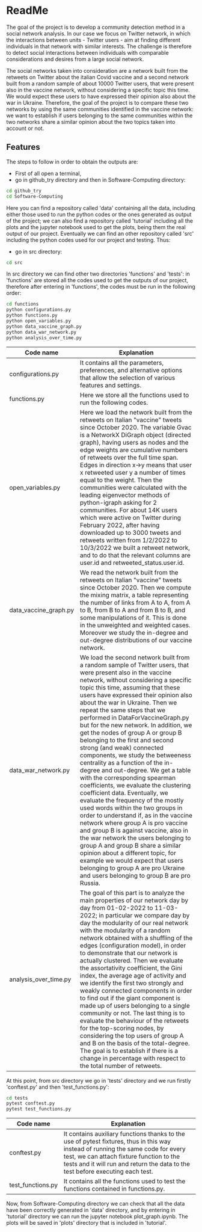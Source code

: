 # ReadMe
The goal of the project is to develop a community detection method in a social network analysis. In our case we focus on Twitter network, in which the interactions between units - Twitter users - aim at finding different individuals in that network with similar interests. The challenge is therefore to detect social interactions between individuals with comparable considerations and desires from a large social network.

The social networks taken into consideration are a network built from the retweets on Twitter about the italian Covid vaccine and a second network built from a random sample of about 10000 Twitter users, that were present also in the vaccine network, without considering a specific topic this time. We would expect these users to have expressed their opinion also about the war in Ukraine. Therefore, the goal of the project is to compare these two networks by using the same communities identified in the vaccine network: we want to establish if users belonging to the same communities within the two networks share a similar opinion about the two topics taken into account or not.

## Features
The steps to follow in order to obtain the outputs are:
- First of all open a terminal, 
- go in github_try directory and then in Software-Computing directory:
```sh
cd github_try
cd Software-Computing
```
Here you can find a repository called 'data' containing all the data, including either those used to run the python codes or the ones generated as output of the project; we can also find a repository called 'tutorial' including all the plots and the jupyter notebook used to get the plots, being them the real output of our project. Eventually we can find an other repository called 'src' including the python codes used for our project and testing. Thus:
- go in src directory:
```sh
cd src
```
In src directory we can find other two directories 'functions' and 'tests': in 'functions' are stored all the codes used to get the outputs of our project, therefore after entering in 'functions', the codes must be run in the following order:
```sh
cd functions
python configurations.py
python functions.py
python open_variables.py
python data_vaccine_graph.py
python data_war_network.py
python analysis_over_time.py
```
| Code name | Explanation |
| ------ | ------ |
| configurations.py | It contains all the parameters, preferences, and alternative options that allow the selection of various features and settings. |
| functions.py | Here we store all the functions used to run the following codes. |
| open_variables.py | Here we load the network built from the retweets on Italian "vaccine" tweets since October 2020. The variable Gvac is a NetworkX DiGraph object (directed graph), having users as nodes and the edge weights are cumulative numbers of retweets over the full time span. Edges in direction x->y means that user x retweeted user y a number of times equal to the weight. Then the communities were calculated with the leading eigenvector methods of python-igraph asking for 2 communities. For about 14K users which were active on Twitter during February 2022, after having downloaded up to 3000 tweets and retweets written from 1/2/2022 to 10/3/2022 we built a retweet network, and to do that the relevant columns are user.id and retweeted_status.user.id.  |
| data_vaccine_graph.py |  We read the network built from the retweets on Italian "vaccine" tweets since October 2020. Then we compute the mixing matrix, a table representing the number of links from A to A, from A to B, from B to A and from B to B, and some manipulations of it. This is done in the unweighted and weighted cases. Moreover we study the in-degree and out-degree distributions of our vaccine network. |
|data_war_network.py | We load the second network built from a random sample of Twitter users, that were present also in the vaccine network, without considering a specific topic this time, assuming that these users have expressed their opinion also about the war in Ukraine. Then we repeat the same steps that we performed in DataForVaccineGraph.py but for the new network. In addition, we get the nodes of group A or group B belonging to the first and second strong (and weak) connected components, we study the betweeness centrality as a function of the in-degree and out-degree. We get a table with the corresponding spearman coefficients, we evaluate the clustering coefficient data. Eventually, we evaluate the frequency of the mostly used words within the two groups in order to understand if, as in the vaccine network where group A is pro vaccine and group B is against vaccine, also in the war network the users belonging to group A and group B share a similar opinion about a different topic, for example we would expect that users belonging to group A are pro Ukraine and users belonging to group B are pro Russia. |
|analysis_over_time.py | The goal of this part is to analyze the main properties of our network day by day from 01-02-2022 to 11-03-2022; in particular we compare day by day the modularity of our real network with the modularity of a random network obtained with a shuffling of the edges (configuration model), in order to demonstrate that our network is actually clustered. Then we evaluate the assortativity coefficient, the Gini index, the average age of activity and we identify the first two strongly and weakly connected components in order to find out if the giant component is made up of users belonging to a single community or not. The last thing is to evaluate the behaviour of the retweets for the top-scoring nodes, by considering the top users of group A and B on the basis of the total-degree. The goal is to establish if there is a change in percentage with respect to the total number of retweets. |


 At this point, from src directory we go in 'tests' directory and we run firstly 'conftest.py' and then 'test_functions.py':
 ```sh
cd tests
pytest conftest.py
pytest test_functions.py
```
| Code name | Explanation |
| ------ | ------ |
| conftest.py | It contains auxiliary functions thanks to the use of pytest fixtures, thus in this way  instead of running the same code for every test, we can attach fixture function to the tests and it will run and return the data to the test before executing each test. |
| test_functions.py | It contains all the functions used to test the functions contained in functions.py. |


Now, from Software-Computing directory we can check that all the data have been correctly generated in 'data' directory, and by entering in 'tutorial' directory we can run the jupyter notebook plot_graph.ipynb. The plots will be saved in 'plots' directory that is included in 'tutorial'.